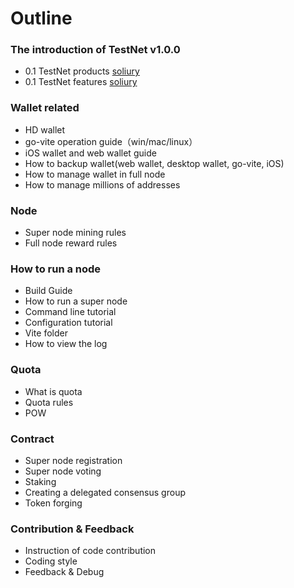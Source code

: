 # Outline


### The introduction of TestNet v1.0.0

* 0.1 TestNet products [soliury]
* 0.1 TestNet features [soliury]

### Wallet related

* HD wallet
* go-vite operation guide（win/mac/linux）
* iOS wallet and web wallet guide
* How to backup wallet(web wallet, desktop wallet, go-vite, iOS)
* How to manage wallet in full node
* How to manage millions of addresses

### Node

* Super node mining rules
* Full node reward rules

### How to run a node

* Build Guide
* How to run a super node
* Command line tutorial
* Configuration tutorial
* Vite folder
* How to view the log

### Quota

* What is quota
* Quota rules
* POW

### Contract

* Super node registration
* Super node voting
* Staking
* Creating a delegated consensus group
* Token forging

### Contribution & Feedback

* Instruction of code contribution
* Coding style
* Feedback & Debug

[soliury]: <https://github.com/soliury>
